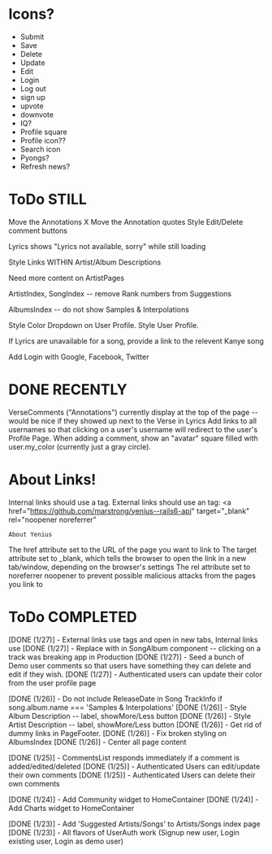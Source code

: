 
# Icons?
- Submit
- Save
- Delete
- Update
- Edit
- Login
- Log out
- sign up
- upvote
- downvote
- IQ?
- Profile square
- Profile icon??
- Search icon
- Pyongs?
- Refresh news?

# ToDo STILL
Move the Annotations X
Move the Annotation quotes
Style Edit/Delete comment buttons

Lyrics shows "Lyrics not available, sorry" while still loading

Style Links WITHIN Artist/Album Descriptions

Need more content on ArtistPages

ArtistIndex, SongIndex -- remove Rank numbers from Suggestions

AlbumsIndex -- do not show Samples & Interpolations

Style Color Dropdown on User Profile.
Style User Profile.

If Lyrics are unavailable for a song, provide a link to the relevent Kanye song

Add Login with Google, Facebook, Twitter


# DONE RECENTLY
VerseComments ("Annotations") currently display at the top of the page -- would be nice if they showed up next to the Verse in Lyrics
Add links to all usernames so that clicking on a user's username will redirect to the user's Profile Page.
When adding a comment, show an "avatar" square filled with user.my_color (currently just a gray circle).

# About Links!
Internal links should use a <Link> tag.
External links should use an <a> tag:
  <a
    href="https://github.com/marstrong/yenius--rails6-api"
    target="_blank"
    rel="noopener noreferrer"
  >
    About Yenius
  </a>

The href attribute set to the URL of the page you want to link to
The target attribute set to _blank, which tells the browser to open the link in a new tab/window, depending on the browser's settings
The rel attribute set to noreferrer noopener to prevent possible malicious attacks from the pages you link to

# ToDo COMPLETED
[DONE (1/27)] - External links use <a> tags and open in new tabs, Internal links use <Link>
[DONE (1/27)] - Replace <a> with <Link> in SongAlbum component -- clicking on a track was breaking app in Production
[DONE (1/27)] - Seed a bunch of Demo user comments so that users have something they can delete and edit if they wish.
[DONE (1/27)] - Authenticated users can update their color from the user profile page

[DONE (1/26)] - Do not include ReleaseDate in Song TrackInfo if song.album.name === 'Samples & Interpolations'
[DONE (1/26)] - Style Album Description -- label, showMore/Less button
[DONE (1/26)] - Style Artist Description -- label, showMore/Less button
[DONE (1/26)] - Get rid of dummy links in PageFooter.
[DONE (1/26)] - Fix broken styling on AlbumsIndex
[DONE (1/26)] - Center all page content

[DONE (1/25)] - CommentsList responds immediately if a comment is added/edited/deleted
[DONE (1/25)] - Authenticated Users can edit/update their own comments
[DONE (1/25)] - Authenticated Users can delete their own comments

[DONE (1/24)] - Add Community widget to HomeContainer
[DONE (1/24)] - Add Charts widget to HomeContainer

[DONE (1/23)] - Add 'Suggested Artists/Songs' to Artists/Songs index page
[DONE (1/23)] - All flavors of UserAuth work (Signup new user, Login existing user, Login as demo user)
